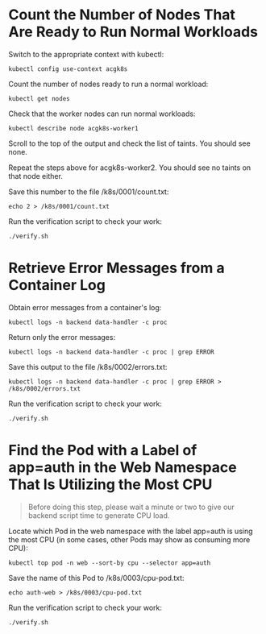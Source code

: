 # Count the Number of Nodes That Are Ready to Run Normal Workloads

Switch to the appropriate context with kubectl:
```
kubectl config use-context acgk8s
```

Count the number of nodes ready to run a normal workload:
```
kubectl get nodes
```

Check that the worker nodes can run normal workloads:
```
kubectl describe node acgk8s-worker1
```

Scroll to the top of the output and check the list of taints. You should see none.

Repeat the steps above for acgk8s-worker2. You should see no taints on that node either.

Save this number to the file /k8s/0001/count.txt:
```
echo 2 > /k8s/0001/count.txt
```

Run the verification script to check your work:
```
./verify.sh
```

# Retrieve Error Messages from a Container Log

Obtain error messages from a container's log:
```
kubectl logs -n backend data-handler -c proc
```

Return only the error messages:
```
kubectl logs -n backend data-handler -c proc | grep ERROR
```

Save this output to the file /k8s/0002/errors.txt:
```
kubectl logs -n backend data-handler -c proc | grep ERROR > /k8s/0002/errors.txt
```

Run the verification script to check your work:
```
./verify.sh
```

# Find the Pod with a Label of app=auth in the Web Namespace That Is Utilizing the Most CPU

> Before doing this step, please wait a minute or two to give our backend script time to generate CPU load.

Locate which Pod in the web namespace with the label app=auth is using the most CPU (in some cases, other Pods may show as consuming more CPU):
```
kubectl top pod -n web --sort-by cpu --selector app=auth
```

Save the name of this Pod to /k8s/0003/cpu-pod.txt:
```
echo auth-web > /k8s/0003/cpu-pod.txt
```

Run the verification script to check your work:
```
./verify.sh
```